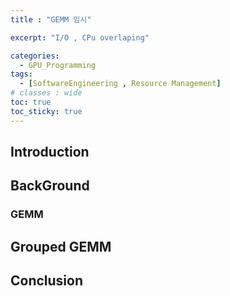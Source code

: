 ```yaml
---
title : "GEMM 임시"

excerpt: "I/O , CPu overlaping"

categories:
  - GPU_Programming
tags:
  - [SoftwareEngineering , Resource Management]
# classes : wide
toc: true
toc_sticky: true
---
```


## Introduction


## BackGround

### GEMM

## Grouped GEMM



## Conclusion
